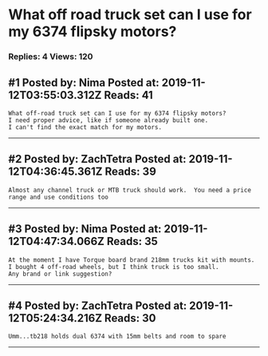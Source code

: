 # What off road truck set can I use for my 6374 flipsky motors?

### Replies: 4 Views: 120

## \#1 Posted by: Nima Posted at: 2019-11-12T03:55:03.312Z Reads: 41

```
What off-road truck set can I use for my 6374 flipsky motors?
I need proper advice, like if someone already built one.
I can't find the exact match for my motors.
```

---
## \#2 Posted by: ZachTetra Posted at: 2019-11-12T04:36:45.361Z Reads: 39

```
Almost any channel truck or MTB truck should work.  You need a price range and use conditions too
```

---
## \#3 Posted by: Nima Posted at: 2019-11-12T04:47:34.066Z Reads: 35

```
At the moment I have Torque board brand 218mm trucks kit with mounts.
I bought 4 off-road wheels, but I think truck is too small.
Any brand or link suggestion?
```

---
## \#4 Posted by: ZachTetra Posted at: 2019-11-12T05:24:34.216Z Reads: 30

```
Umm...tb218 holds dual 6374 with 15mm belts and room to spare
```

---
